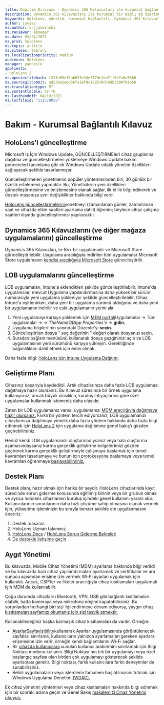 ```yaml
---
title: Dağıtım Kılavuzu – Dynamics 365 Kılavuzları ile kurumsal bağlantılı HoloLens 2 - Bakım
description: Dynamics 365 Kılavuzları ile kurumsal bir Bağlı ağ üzerinden HoloLens 2 cihazlarının bakımını yapmayı öğrenin.
keywords: HoloLens, yönetim, kurumsal bağlantılı, Dynamics 365 Kılavuzları, AAD, Azure AD, MDM, Mobil Cihaz Yönetimi
author: joyjaz
ms.author: v-jjaswinski
ms.reviewer: aboeger
ms.date: 03/24/2021
ms.prod: hololens
ms.topic: article
ms.sitesec: library
ms.localizationpriority: medium
audience: HoloLens
manager: yannisle
appliesto:
- HoloLens 2
ms.openlocfilehash: f231e65e17ab053e34e7174e1ed7ff6e7a0a56b8
ms.sourcegitcommit: ad53ba5edd567a18f0c172578d78db3190701650
ms.translationtype: MT
ms.contentlocale: tr-TR
ms.lasthandoff: 04/19/2021
ms.locfileid: "111379056"
---
```

# <a name="maintain---corporate-connected-guide"></a>Bakım - Kurumsal Bağlantılı Kılavuz

## <a name="update-hololens"></a>HoloLens'i güncelleştirme

Microsoft İş İçin Windows Update, GÜNCELLEŞTIRMEleri cihaz gruplarına dağıtma ve güncelleştirmeleri yüklemeye Windows Update bakım pencereleri tanımlama gibi ek Windows Update odaklı yönetim özellikleri sağlayacak şekilde tasarlanmıştır.

Güncelleştirmeleri yönetmenin popüler yöntemlerinden biri, 30 günlük bir özellik ertelemesi yapmaktır. Bu, Yöneticilerin yeni özellikleri güncelleştirmesine ve önizlemesine olanak sağlar, ilk el ile bilgi edinerek ve destek masanıza yeni değişiklikler hakkında bilgi verir.

[HoloLens güncelleştirmelerini](https://docs.microsoft.com/hololens/hololens-updates)yönetmeyi (zamanlanan günler, zamanlanan saat ve cihazda etkin saatleri ayarlama dahil) öğrenin; böylece cihaz çalışma saatleri dışında güncelleştirmesi yapılacaktır.

## <a name="how-to-update-dynamics-365-guides-and-other-store-apps"></a>Dynamics 365 Kılavuzlarını (ve diğer mağaza uygulamalarını) güncelleştirme

Dynamics 365 Kılavuzları, In-Box bir uygulamadır ve Microsoft Store güncelleştirilebilir. Uygulama aracılığıyla indirilen tüm uygulamalar Microsoft Store uygulamanın [kendisi aracılığıyla Microsoft Store](https://docs.microsoft.com/hololens/holographic-store-apps#update-apps) güncelleştirilir.

## <a name="how-to-update-lob-apps"></a>LOB uygulamalarını güncelleştirme

LOB uygulamaları, Intune'a eklendikleri şekilde güncelleştirilebilir. Intune'da uygulamalar, mevcut Uygulama yapılandırmasına daha yüksek bir sürüm numarasıyla yeni uygulama yükleniyor şekilde güncelleştirilebilir. Cihaz Intune'a eşitlenirken, daha yeni bir uygulama sürümü olduğunu ve daha yeni bir uygulamanın indirilir ve eski uygulamanın yerini alır.

1. Yeni uygulamayı karşıya yüklemek için [MEM portalı](https://endpoint.microsoft.com/#home)Uygulamalar -> Tüm uygulamalar  ->     ->  *TheNameOfApp Properties'e*  ->  **gidin.**
2. Uygulama bilgileri'nin yanındaki Düzenle'yi **seçin.**
3. Güncelleştirilen dosya &quot; seç değerinin &quot; değeri olarak dosyanızı seçin.
4. Buradan bağlam menüsünü kullanarak dosya gezgininizi açın ve LOB uygulamasının yeni sürümünü karşıya yükleyin. Gerektiğinde bağımlılıkları dahil etmek için emin olmak.

Daha fazla bilgi: [HoloLens için Intune Uygulama Dağıtımı](https://docs.microsoft.com/hololens/app-deploy-intune)

## <a name="development-plan"></a>Geliştirme Planı

Cihazınız başarıyla kaydedildi. Artık cihazlarınıza daha fazla LOB uygulaması dağıtmaya hazır olursanız. Bu Kılavuz süresince bir örnek uygulama kullanıyoruz, ancak büyük olasılıkla, kuruluş ihtiyaçlarına göre özel uygulamalar kullanmak istemeniz daha olasıdır.

Zaten bir LOB uygulamanız varsa, uygulamanızı [MDM aracılığıyla dağıtmaya hazır olursanız.](https://docs.microsoft.com/hololens/app-deploy-intune) Farklı bir yöntem tercih ediyorsanız, LOB uygulamanızı cihazlarınıza dağıtmaya yönelik daha fazla yöntem hakkında daha fazla bilgi edinmek için [HoloLens 2](https://docs.microsoft.com/hololens/app-deploy-overview) için uygulama dağıtımına genel bakış'ı gözden geçirebilirsiniz.

Henüz kendi LOB uygulamanızı oluşturmadıysanız veya hala oluşturma aşamasındaysanız karma gerçeklik geliştirme belgelerimizi gözden geçirerek karma gerçeklik geliştirmeyle çalışmaya başlamak için temel kavramları tasarlamaya ve bunun için [protokasyona](https://docs.microsoft.com/windows/mixed-reality/design/design) başlamaya veya temel kavramları öğrenmeye [başlayabilirsiniz.](https://docs.microsoft.com/windows/mixed-reality/discover/get-started-with-mr)

## <a name="support-plan"></a>Destek Planı

Destek planı, hazır olmak için harika bir şeydir. HoloLens cihazlarında kayıt sürecinde sorun giderme konusunda eğitilmiş birinin veya bir grubun olması ve ayrıca hololens cihazlarının kuruluş içindeki genel kullanımı yararlı olur. Kullanıcılarının sorunlarının daha hızlı çözüme sahip olmasına olanak vermek için, yükseltme işleminizin bu sırayla benzer şekilde ele uygulanmasını öneririz:

1. Destek masanız.
2. HoloLens Uzman takımınız
3. [HoloLens Docs](https://docs.microsoft.com/hololens/)  /  [HoloLens Sorun Giderme Belgeleri](https://docs.microsoft.com/hololens/hololens-troubleshooting)
4. [De destekle iletişime geçin](https://support.serviceshub.microsoft.com/supportforbusiness/create?sapId=e9391227-fa6d-927b-0fff-f96288631b8f)

## <a name="device-management"></a>Aygıt Yönetimi

Bu kılavuzda, Mobile Cihaz Yönetimi (MDM) ayarlama hakkında bilgi verildi ve bu kılavuzda bazı cihaz yapılandırmaları ayarlamak ve sertifikalar ve ara sunucu açısından erişime izin vermek Wi-Fi ayarları uygulamak için kullanıldı. Ancak, CSP'ler ve İlkeler aracılığıyla cihaz kısıtlamaları uygulamak için MDM de kullanılabilir.

Çoğu durumda cihazların Bluetooth, VPN, USB gibi bağlantı kısıtlamaları olabilir, hatta kameraya veya mikrofona erişimi kapatabilirsiniz. Bu sorunlardan herhangi biri sizi ilgilendirmeye devam ediyorsa, yaygın cihaz [kısıtlamaları sayfamızı okumanız için sizi teşvik etmektir.](https://docs.microsoft.com/hololens/hololens-common-device-restrictions)

Kullanabileceğiniz başka karmaşık cihaz kısıtlamaları da vardır. Örneğin:

- [AyarlarSayfavisibility](https://docs.microsoft.com/hololens/settings-uri-list)kullanarak Ayarlar uygulamasında görüntülenecek sayfaları sınırlama, kullanıcıların yalnızca ayarlamaları gereken ayarlara erişmesine izin verir, örneğin kendi bağlantılarını Wi-Fi sağlar.
- Bir [cihazda kullanıcılara](https://docs.microsoft.com/hololens/hololens-kiosk) sunulan kullanıcı arabirimini sınırlamak için Bilgi Noktası modunu kullanın. Bilgi Noktası'nın tek bir uygulamayı veya özel başlangıç sayfası olan birden çok uygulamayı gösterecek şekilde ayarlaması gerekir. Bilgi noktası, farklı kullanıcılara farklı deneyimler de sunabilirsiniz.
- Belirli uygulamaların veya işlemlerin tamamen başlatılmasını tutmak için Windows Uygulama Denetimi [(WDAC).](https://docs.microsoft.com/hololens/windows-defender-application-control-wdac)

Ek cihaz yönetimi yöntemleri veya cihaz kısıtlamaları hakkında bilgi edinmek için bir sonraki adıma geçin ve Genel Bakış [makalemizi Cihaz Yönetimi okuyun.](https://docs.microsoft.com/hololens/hololens-csp-policy-overview)





